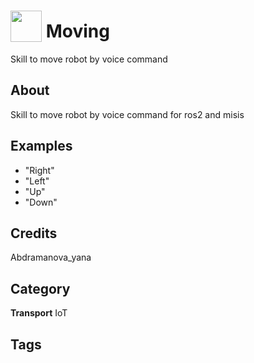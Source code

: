 # <img src="https://raw.githack.com/FortAwesome/Font-Awesome/master/svgs/solid/robot.svg" card_color="#22A7F0" width="50" height="50" style="vertical-align:bottom"/> Moving
Skill to move robot by voice command

## About
Skill to move robot by voice command for ros2 and misis

## Examples
* "Right"
* "Left"
* "Up"
* "Down"

## Credits
Abdramanova_yana

## Category
**Transport**
IoT

## Tags

